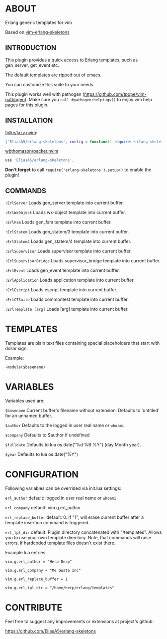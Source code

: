 ABOUT
=====

Erlang generic templates for vim

Based on [vim-erlang-skeletons](https://github.com/vim-erlang/vim-erlang-skeletons)

INTRODUCTION
------------

This plugin provides a quick access to Erlang templates, such as gen_server,
get_event etc.

The default templates are ripped out of emacs.

You can customize this suite to your needs.

This plugin works well with pathogen (https://github.com/tpope/vim-pathogen).
Make sure you `call #pathogen:helptags()` to enjoy vim help pages for this
plugin.

INSTALLATION
------------
[folke/lazy.nvim](https://github.com/folke/lazy.nvim):
```lua
{'EliasA5/erlang-skeletons', config = function() require('erlang-skeletons').setup() end},
```
[wbthomason/packer.nvim](https://github.com/wbthomason/packer.nvim):
```lua
use 'EliasA5/erlang-skeletons',
```
**Don't forget** to call `require('erlang-skeletons').setup()` to enable the plugin!



COMMANDS
--------

`:ErlServer`              Loads gen_server template into current buffer.

`:ErlWxObject`            Loads wx-object template into current buffer.

`:ErlFsm`                 Loads gen_fsm template into current buffer.

`:ErlStatem`              Loads gen_statem/3 template into current buffer.

`:ErlStatem4`             Loads gen_statem/4 template into current buffer.

`:ErlSupervisor`          Loads supervisor template into current buffer.

`:ErlSupervisorBridge`    Loads supervisor_bridge template into current buffer.

`:ErlEvent`               Loads gen_event template into current buffer.

`:ErlApplication`         Loads application template into current buffer.

`:ErlEscript`             Loads escript template into current buffer.

`:ErlCTSuite`             Loads commontest template into current buffer.

`:ErlTemplate [arg]`      Loads [arg] template into current buffer.


TEMPLATES
=========

Templates are plain text files containing special placeholders that start
with dollar sign.

Example:

`-module($basename)`


VARIABLES
=========

Variables used are:

`$basename`              Current buffer's filename without extension. Defaults to 'untitled' for an unnamed buffer.

`$author`                Defaults to the logged in user real name or `whoami`

`$company`               Defaults to $author if undefined

`$fulldate`              Defaults to lua os.date("%d %B %Y") (day Month year).

`$year`                  Defaults to lua os.date("%Y")


CONFIGURATION
=============

Following variables can be overrided via init.lua settings:

`erl_author`              default:  logged in user real name or `whoami`

`erl_company`             default: vim.g.erl_author

`erl_replace_buffer`      default: 0. If "1", will erase current buffer after a template insertion command is triggered.

`erl_tpl_dir`             default: Plugin directory concatenated with "/templates". Allows you to use your own template directory. Note, that commands will raise errors, if hardcoded template files doesn't exist there.

Example lua entries:

    vim.g.erl_author = "Herp Derp"
    
    vim.g.erl_company = "Me Gusta Inc"
    
    vim.g.erl_replace_buffer = 1
    
    vim.g.erl_tpl_dir = "/home/herp/erlang/templates"


CONTRIBUTE
==========

Feel free to suggest any improvements or extensions at project's github:

https://github.com/EliasA5/erlang-skeletons
